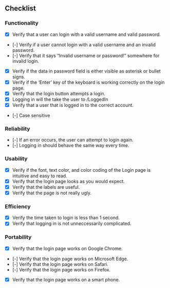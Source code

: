 ## Checklist

### Functionality

- [x] Verify that a user can login with a valid username and valid password.
- [-] Verify if a user cannot login with a valid username and an invalid password.
- [-] Verify that it says “Invalid username or password!” somewhere for invalid login.
- [x] Verify if the data in password field is either visible as asterisk or bullet signs.
- [x] Verify if the ‘Enter’ key of the keyboard is working correctly on the login page.
- [x] Verify that the login button attempts a login.
- [x] Logging in will the take the user to /LoggedIn
- [x] Verify that a user that is logged in to the correct account.
- [-] Case sensitive

### Reliability

- [-] If an error occurs, the user can attempt to login again.
- [-] Logging in should behave the same way every time.

### Usability

- [x] Verify if the font, text color, and color coding of the Login page is intuitive and easy to read.
- [x] Verify that the login page looks as you would expect.
- [x] Verify that the labels are useful.
- [x] Verify that the page is not really ugly.

### Efficiency

- [x] Verify the time taken to login is less than 1 second.
- [x] Verify that logging in is not unneccessarily complicated.

### Portability

- [x] Verify that the login page works on Google Chrome.
- [-] Verify that the login page works on Microsoft Edge.
- [-] Verify that the login page works on Safari.
- [-] Verify that the login page works on Firefox.
- [x] Verify that the login page works on a smart phone.
